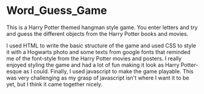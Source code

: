 # Word_Guess_Game

This is a Harry Potter themed hangman style game.  You enter letters and try and guess the different objects from the Harry Potter books and movies.  

I used HTML to write the basic structure of the game and used CSS to style it with a Hogwarts photo and some texts from google fonts that reminded me of the font-style from the Harry Potter movies and posters.  I really enjoyed styling the game and had a lot of fun making it look as Harry Potter-esque as I could.  Finally, I used javascript to make the game playable.  This was very challenging as my grasp of javascript isn't where I want it to be yet, but I think it came together nicely.  